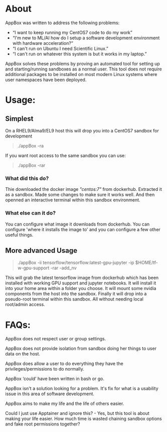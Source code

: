 
# About

AppBox was written to address the following problems:

- “I want to keep running my CentOS7 code to do my work”
- “I'm new to ML/AI how do I setup a software development environment with hardware acceleration?”
- “I can't run on Ubuntu I need Scientific Linux.”
- “I can't run on whatever this system is but it works in my laptop.”

AppBox solves these problems by proving an automated tool for setting up and starting/running sandboxes as a normal user.
This tool does not require additional packages to be installed on most modern Linux systems where user namespaces have been deployed.


# Usage:

## Simplest

On a RHEL9/Alma9/EL9 host this will drop you into a CentOS7 sandbox for development

> ./appBox -ra

If you want root access to the same sandbox you can use:

> ./appBox -rar

### What did this do?

Thie downloaded the docker image _"centos:7"_ from dockerhub. Extracted it as a sandbox. Made some changes to make sure it works well. And then openned an interactive terminal within this sandbox environment.

### What else can it do?

You can configure what image it downloads from dockerhub. You can configure 'where it installs the image to' and you can configure a few other useful things.


## More advanced Usage

> ./appBox -ii tensorflow/tensorflow:latest-gpu-jupyter -ip $HOME/tf-w-gpu-support -rar -add_nv

This will grab the latest tensorflow image from dockerhub which has been installed with working GPU support and jupyter notebooks.
It will install it into your home area within a folder you choose.
It will mount some nvidia components from the host into the sandbox.
Finally it will drop into a pseudo-root terminal within this sandbox.
All without needing local root/admin access.




# FAQs:

AppBox does not respect user or group settings.

AppBox does not provide isolation from sandbox doing her things to user data on the host.

AppBox does allow a user to do everything they have the privileges/permissions to do normally.

AppBox ‘could’ have been written in bash or go.

AppBox isn't a solution looking for a problem. It's fix for what is a usability issue in this area of software development.

AppBox aims to make my life and the life of others easier.

Could I just use Apptainer and ignore this? - Yes, but this tool is about making your life easier. How much time is wasted chaining sandbox options and fake root permissions together?


